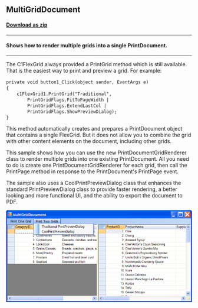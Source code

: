 ## MultiGridDocument
#### [Download as zip](https://grapecity.github.io/DownGit/#/home?url=https://github.com/GrapeCity/ComponentOne-WinForms-Samples/tree/master/NetFramework\FlexGrid\CS\MultiGridDocument)
____
#### Shows how to render multiple grids into a single PrintDocument.
____
The C1FlexGrid always provided a PrintGrid method which is still available. 
That is the easiest way to print and preview a grid.
For example:

```
private void button1_Click(object sender, EventArgs e)
{
	c1FlexGrid1.PrintGrid("Traditional", 
		PrintGridFlags.FitToPageWidth | 
        PrintGridFlags.ExtendLastCol | 
        PrintGridFlags.ShowPreviewDialog);
}
```
This method automatically creates and prepares a PrintDocument object that contains a single FlexGrid.
But it does not allow you to combine the grid with other content elements on the document, including other grids.

This sample shows how you can use the new PrintDocumentGridRenderer class to render multiple grids into one existing PrintDocument.
All you need to do is create one PrintDocumentGridRenderer for each grid, then call the PrintPage method in response to the PrintDocument's PrintPage event.

The sample also uses a CoolPrintPreviewDialog class that enhances the standard PrintPreviewDialog class to provide faster rendering,
a better looking and more functional UI, and the ability to export the document to PDF.

![screenshot](screenshot.png)
